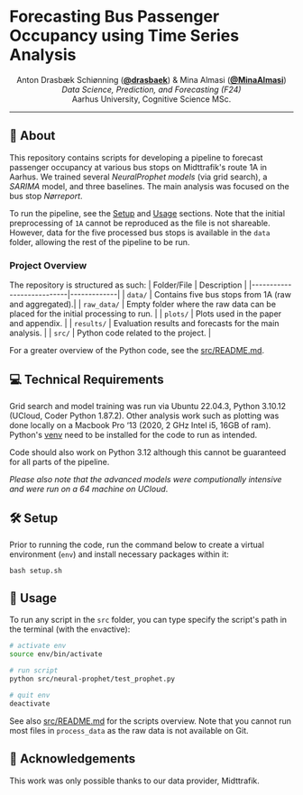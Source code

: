 # Forecasting Bus Passenger Occupancy using Time Series Analysis
<p align="center">
  Anton Drasbæk Schiønning (<strong><a href="https://github.com/drasbaek">@drasbaek</a></strong>) &
  Mina Almasi (<strong><a href="https://github.com/MinaAlmasi">@MinaAlmasi</a></strong>)<br>
  <em>Data Science, Prediction, and Forecasting (F24)</em>
  <br>
  Aarhus University, Cognitive Science MSc.
  <br>
</p>
<hr>

## 🚌 About 
This repository contains scripts for developing a pipeline to forecast passenger occupancy at various bus stops on Midttrafik's route 1A in Aarhus. We trained several *NeuralProphet models* (via grid search), a *SARIMA* model, and three baselines. The main analysis was focused on the bus stop *Nørreport*. 

To run the pipeline, see the [Setup](#️-setup) and [Usage](#-usage) sections. Note that the initial preprocessing of `1A` cannot be reproduced as the file is not shareable. However, data for the five processed bus stops is available in the `data` folder, allowing the rest of the pipeline to be run.

### Project Overview
The repository is structured as such: 
| Folder/File               | Description |
|---------------------------|-------------|
| `data/`                   | Contains five bus stops from 1A (raw and aggregated).|
| `raw_data/`               | Empty folder where the raw data can be placed for the initial processing to run. |
| `plots/`                  | Plots used in the paper and appendix. |
| `results/`                | Evaluation results and forecasts for the main analysis. |
| `src/`                    | Python code related to the project. |


For a greater overview of the Python code, see the [src/README.md](src/README.md).

## 💻 Technical Requirements
Grid search and model training was run via  Ubuntu 22.04.3, Python 3.10.12 (UCloud, Coder Python 1.87.2). Other analysis work such as plotting was done locally on a Macbook Pro ‘13 (2020, 2 GHz Intel i5, 16GB of ram). Python's [venv](https://docs.python.org/3.10/library/venv.html) need to be installed for the code to run as intended. 

Code should also work on Python 3.12 although this cannot be guaranteed for all parts of the pipeline.


*Please also note that the advanced models were computionally intensive and were run on a 64 machine on UCloud*. 

## 🛠️ Setup
Prior to running the code, run the command below to create a virtual environment (`env`) and install necessary packages within it: 
```
bash setup.sh
```

##  🚀 Usage 
To run any script in the `src` folder, you can type specify the script's path in the terminal (with the `env`active):
```bash
# activate env
source env/bin/activate

# run script
python src/neural-prophet/test_prophet.py

# quit env 
deactivate
```
See also [src/README.md](src/README.md) for the scripts overview. Note that you cannot run most files in `process_data` as the raw data is not available on Git.

## 🌟 Acknowledgements 
This work was only possible thanks to our data provider, Midttrafik.
